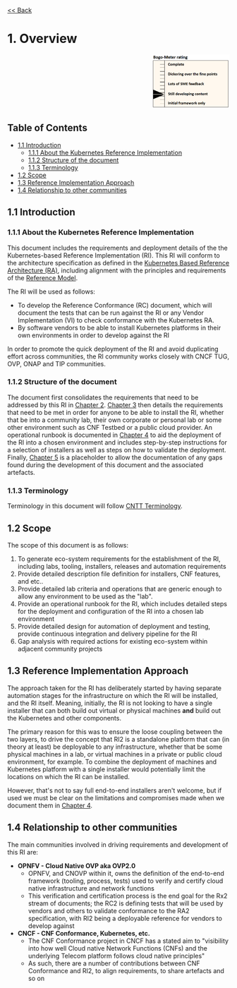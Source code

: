 [<< Back](../)

# 1. Overview
<p align="right"><img src="../figures/bogo_sdc.png" alt="scope" title="Scope" width="35%"/></p>

## Table of Contents
* [1.1 Introduction](#1.1)
    * [1.1.1 About the Kubernetes Reference Implementation](#1.1.1)
    * [1.1.2 Structure of the document](#1.1.2)
    * [1.1.3 Terminology](#1.1.3)
* [1.2 Scope](#1.2)
* [1.3 Reference Implementation Approach](#1.3)
* [1.4 Relationship to other communities](#1.4)

<a name="1.1"></a>
## 1.1 Introduction

<a name="1.1.1"></a>
### 1.1.1 About the Kubernetes Reference Implementation

This document includes the requirements and deployment details of the the Kubernetes-based Reference Implementation (RI). This RI will conform to the architecture specification as defined in the [Kubernetes Based Reference Architecture (RA)](../../../ref_arch/kubernetes/README.md), including alignment with the principles and requirements of the [Reference Model](../../../ref_model/README.md).  

The RI will be used as follows:
* To develop the Reference Conformance (RC) document, which will document the tests that can be run against the RI or any Vendor Implementation (VI) to check conformance with the Kubernetes RA.
* By software vendors to be able to install Kubernetes platforms in their own environments in order to develop against the RI

In order to promote the quick deployment of the RI and avoid duplicating effort across communities, the RI community works closely with CNCF TUG, OVP, ONAP and TIP communities.

<a name="1.1.2"></a>
### 1.1.2 Structure of the document

The document first consolidates the requirements that need to be addressed by this RI in [Chapter 2](./chapter02.md). [Chapter 3](./chapter03.md) then details the requirements that need to be met in order for anyone to be able to install the RI, whether that be into a community lab, their own corporate or personal lab or some other environment such as CNF Testbed or a public cloud provider. An operational runbook is documented in [Chapter 4](./chapter04.md) to aid the deployment of the RI into a chosen environment and includes step-by-step instructions for a selection of installers as well as steps on how to validate the deployment. Finally, [Chapter 5](./chapter05.md) is a placeholder to allow the documentation of any gaps found during the development of this document and the associated artefacts.

<a name="1.1.3"></a>
### 1.1.3 Terminology

Terminology in this document will follow [CNTT Terminology](../../../tech/glossary.md).

<a name="1.2"></a>
## 1.2 Scope

The scope of this document is as follows:
1. To generate eco-system requirements for the establishment of the RI, including labs, tooling, installers, releases and automation requirements
1. Provide detailed description file definition for installers, CNF features, and etc..
1. Provide detailed lab criteria and operations that are generic enough to allow any environment to be used as the "lab".
1. Provide an operational runbook for the RI, which includes detailed steps for the deployment and configuration of the RI into a chosen lab environment
1. Provide detailed design for automation of deployment and testing, provide continuous integration and delivery pipeline for the RI
1. Gap analysis with required actions for existing eco-system within adjacent community projects

<a name="1.3"></a>
## 1.3 Reference Implementation Approach

The approach taken for the RI has deliberately started by having separate automation stages for the infrastructure on which the RI will be installed, and the RI itself. Meaning, initially, the RI is not looking to have a single installer that can both build out virtual or physical machines **and** build out the Kubernetes and other components.

The primary reason for this was to ensure the loose coupling between the two layers, to drive the concept that RI2 is a standalone platform that can (in theory at least) be deployable to any infrastructure, whether that be some physical machines in a lab, or virtual machines in a private or public cloud environment, for example. To combine the deployment of machines and Kubernetes platform with a single installer would potentially limit the locations on which the RI can be installed.

However, that's not to say full end-to-end installers aren't welcome, but if used we must be clear on the limitations and compromises made when we document them in [Chapter 4](./chapter04.md).


<a name="1.4"></a>
## 1.4 Relationship to other communities

The main communities involved in driving requirements and development of this RI are:
- **OPNFV - Cloud Native OVP aka OVP2.0**
    - OPNFV, and CNOVP within it, owns the definition of the end-to-end framework (tooling, process, tests) used to verify and certify cloud native infrastructure and network functions
    - This verification and certification process is the end goal for the Rx2 stream of documents; the RC2 is defining tests that will be used by vendors and others to validate conformance to the RA2 specification, with RI2 being a deployable reference for vendors to develop against
- **CNCF - CNF Conformance, Kubernetes, etc.**
    - The CNF Conformance project in CNCF has a stated aim to "visibility into how well Cloud native Network Functions (CNFs) and the underlying Telecom platform follows cloud native principles"
    - As such, there are a number of contributions between CNF Conformance and RI2, to align requirements, to share artefacts and so on
